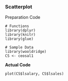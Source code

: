 ### Scatterplot
Preparation Code
```
# Functions
library(dplyr)
library(knitr)
library(glue)

# Sample Data
library(wooldridge)
CS <- ceosal1
```
**Actual Code**
```
plot(CS$lsalary, CS$lsales)
```
